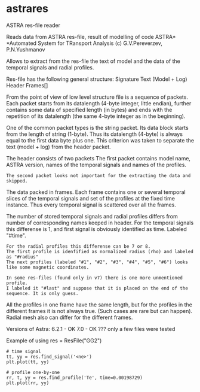 # astrares

ASTRA res-file reader

Reads data from ASTRA res-file, result of modelling of code ASTRA* 
  *Automated System for TRansport Analysis (c) G.V.Pereverzev, P.N.Yushmanov

Allows to extract from the res-file the text of model and 
the data of the temporal signals and radial profiles. 

Res-file has the following general structure:
    Signature
    Text (Model + Log)
    Header 
    Frames[]

From the point of view of low level structure file is a sequence of packets. 
Each packet starts from its datalength (4-byte integer, little endian), further contains some data of specified length (in bytes)
and ends with the repetition of its datalength (the same 4-byte integer as in the beginning). 

One of the common packet types is the string packet. 
Its data block starts from the length of string (1-byte). 
Thus its datalength (4-byte) is always equal to the first data byte plus one. 
This criterion was taken to separate the text (model + log) from the header packet. 

The header consists of two packets
    The first packet contains model name, ASTRA version, names of the temporal signals and names of the profiles. 

    The second packet looks not important for the extracting the data and skipped. 

The data packed in frames. Each frame contains one or several temporal slices of the temporal signals
and set of the profiles at the fixed time instance. 
Thus every temporal signal is scattered over all the frames. 

The number of stored temporal signals and radial profiles differs from number of corresponding names keeped in header. 
    For the temporal signals this differense is 1, and first signal is obviously identified as time. Labeled "#time". 
    
    For the radial profiles this differense can be 7 or 8. 
    The first profile is idenfified as normalized radius (rho) and labeled as "#radius" 
    The next profiles (labeled "#1", "#2", "#3", "#4", "#5", "#6") looks like some magnetic coordinates. 

    In some res-files (found only in v7) there is one more unmentioned profile. 
    I labeled it "#last" and suppose that it is placed on the end of the sequence. It is only guess. 

All the profiles in one frame have the same length, 
but for the profiles in the different frames it is not always true. 
(Such cases are rare but can happen). 
Radial mesh also can differ for the different frames. 
 

Versions of Astra: 
    6.2.1 - OK
    7.0   - OK ??? only a few files were tested

Example of using
    res = ResFile("GG2")

    # time signal                                                                 
    tt, yy = res.find_signal('<ne>')
    plt.plot(tt, yy)

    # profile one-by-one
    rr, t, yy = res.find_profile('Te', time=0.00198729)
    plt.plot(rr, yy)
